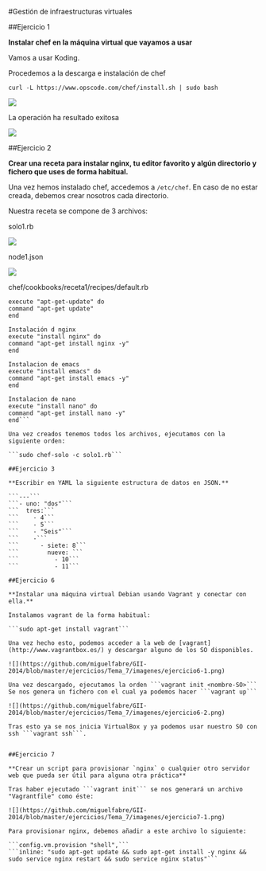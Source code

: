#Gestión de infraestructuras virtuales

##Ejercicio 1

**Instalar chef en la máquina virtual que vayamos a usar**

Vamos a usar Koding. 

Procedemos a la descarga e instalación de chef

```curl -L https://www.opscode.com/chef/install.sh | sudo bash```

![](https://github.com/miguelfabre/GII-2014/blob/master/ejercicios/Tema_7/imagenes/ejercicio1-1.png)

La operación ha resultado exitosa

![](https://github.com/miguelfabre/GII-2014/blob/master/ejercicios/Tema_7/imagenes/ejercicio1-2.png)

##Ejercicio 2

**Crear una receta para instalar nginx, tu editor favorito y algún directorio y fichero que uses de forma habitual.**

Una vez hemos instalado chef, accedemos a ```/etc/chef```. En caso de no estar creada, debemos crear nosotros cada directorio.

Nuestra receta se compone de 3 archivos:

solo1.rb

![](https://github.com/miguelfabre/GII-2014/blob/master/ejercicios/Tema_7/imagenes/ejercicio2-1.png)

node1.json

![](https://github.com/miguelfabre/GII-2014/blob/master/ejercicios/Tema_7/imagenes/ejercicio2-2.png)

chef/cookbooks/receta1/recipes/default.rb

```#Actualizamos repositorio
execute "apt-get-update" do
command "apt-get update" 
end

Instalación d nginx
execute "install nginx" do
command "apt-get install nginx -y"
end

Instalacion de emacs
execute "install emacs" do
command "apt-get install emacs -y"
end

Instalacion de nano
execute "install nano" do
command "apt-get install nano -y"
end```

Una vez creados tenemos todos los archivos, ejecutamos con la siguiente orden:

```sudo chef-solo -c solo1.rb```

##Ejercicio 3

**Escribir en YAML la siguiente estructura de datos en JSON.**

```---```
```- uno: "dos"```
```  tres:```
```    - 4```
```    - 5```
```    - "Seis"```
```    -```
```      - siete: 8```
```        nueve: ```
```          - 10```
```          - 11```

##Ejercicio 6

**Instalar una máquina virtual Debian usando Vagrant y conectar con ella.**

Instalamos vagrant de la forma habitual:

```sudo apt-get install vagrant```

Una vez hecho esto, podemos acceder a la web de [vagrant](http://www.vagrantbox.es/) y descargar alguno de los SO disponibles.

![](https://github.com/miguelfabre/GII-2014/blob/master/ejercicios/Tema_7/imagenes/ejercicio6-1.png)

Una vez descargado, ejecutamos la orden ```vagrant init <nombre-SO>```
Se nos genera un fichero con el cual ya podemos hacer ```vagrant up```

![](https://github.com/miguelfabre/GII-2014/blob/master/ejercicios/Tema_7/imagenes/ejercicio6-2.png)

Tras esto ya se nos inicia VirtualBox y ya podemos usar nuestro SO con ssh ```vagrant ssh```.


##Ejercicio 7

**Crear un script para provisionar `nginx` o cualquier otro servidor web que pueda ser útil para alguna otra práctica**

Tras haber ejecutado ```vagrant init``` se nos generará un archivo "Vagrantfile" como éste:

![](https://github.com/miguelfabre/GII-2014/blob/master/ejercicios/Tema_7/imagenes/ejercicio7-1.png)

Para provisionar nginx, debemos añadir a este archivo lo siguiente:

```config.vm.provision "shell",```
```inline: "sudo apt-get update && sudo apt-get install -y nginx && sudo service nginx restart && sudo service nginx status"```













